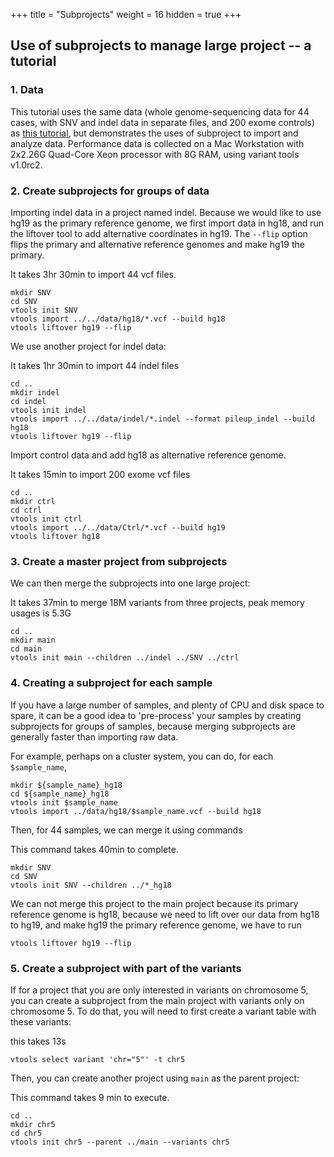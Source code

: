 +++
title = "Subprojects"
weight = 16
hidden = true
+++




## Use of subprojects to manage large project -- a tutorial




### 1. Data

This tutorial uses the same data (whole genome-sequencing data for 44 cases, with SNV and indel data in separate files, and 200 exome controls) as [this tutorial][1], but demonstrates the uses of subproject to import and analyze data. Performance data is collected on a Mac Workstation with 2x2.26G Quad-Core Xeon processor with 8G RAM, using variant tools v1.0rc2. 



### 2. Create subprojects for groups of data

Importing indel data in a project named indel. Because we would like to use hg19 as the primary reference genome, we first import data in hg18, and run the liftover tool to add alternative coordinates in hg19. The `--flip` option flips the primary and alternative reference genomes and make hg19 the primary. 



It takes 3hr 30min to import 44 vcf files. 

    mkdir SNV
    cd SNV
    vtools init SNV 
    vtools import ../../data/hg18/*.vcf --build hg18
    vtools liftover hg19 --flip
    

We use another project for indel data: 



It takes 1hr 30min to import 44 indel files 

    cd ..
    mkdir indel
    cd indel
    vtools init indel
    vtools import ../../data/indel/*.indel --format pileup_indel --build hg18
    vtools liftover hg19 --flip
    

Import control data and add hg18 as alternative reference genome. 



It takes 15min to import 200 exome vcf files 

    cd ..
    mkdir ctrl
    cd ctrl
    vtools init ctrl
    vtools import ../../data/Ctrl/*.vcf --build hg19
    vtools liftover hg18
    



### 3. Create a master project from subprojects

We can then merge the subprojects into one large project: 



It takes 37min to merge 18M variants from three projects, peak memory usages is 5.3G 

    cd ..
    mkdir main
    cd main
    vtools init main --children ../indel ../SNV ../ctrl
    



### 4. Creating a subproject for each sample

If you have a large number of samples, and plenty of CPU and disk space to spare, it can be a good idea to 'pre-process' your samples by creating subprojects for groups of samples, because merging subprojects are generally faster than importing raw data. 

For example, perhaps on a cluster system, you can do, for each `$sample_name`, 



    mkdir ${sample_name}_hg18
    cd ${sample_name}_hg18
    vtools init $sample_name
    vtools import ../data/hg18/$sample_name.vcf --build hg18
    

Then, for 44 samples, we can merge it using commands 



This command takes 40min to complete. 

    mkdir SNV
    cd SNV
    vtools init SNV --children ../*_hg18
    

We can not merge this project to the main project because its primary reference genome is hg18, because we need to lift over our data from hg18 to hg19, and make hg19 the primary reference genome, we have to run 



    vtools liftover hg19 --flip
    



### 5. Create a subproject with part of the variants

If for a project that you are only interested in variants on chromosome 5, you can create a subproject from the main project with variants only on chromosome 5. To do that, you will need to first create a variant table with these variants: 

this takes 13s 

    vtools select variant 'chr="5"' -t chr5
    

Then, you can create another project using `main` as the parent project: 



This command takes 9 min to execute. 

    cd ..
    mkdir chr5
    cd chr5
    vtools init chr5 --parent ../main --variants chr5

 [1]:    /documentation/tutorials/case44ctrl20/
